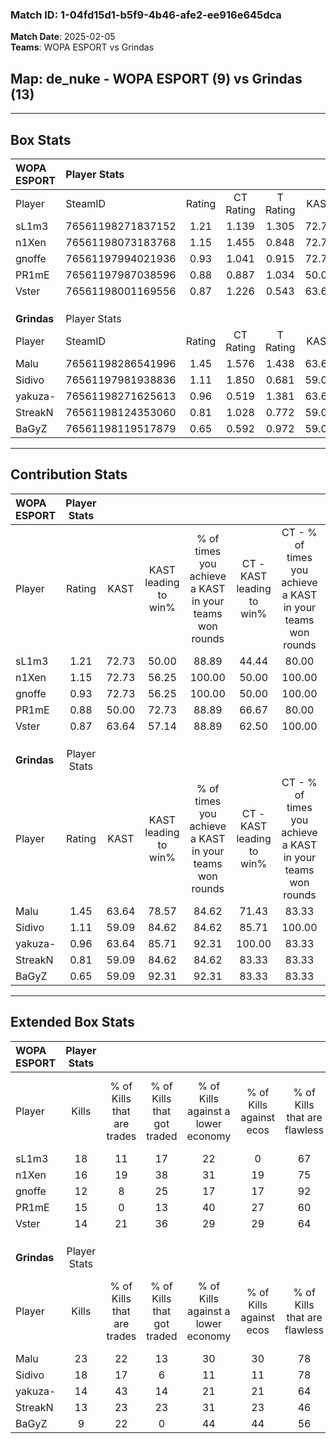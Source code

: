 ### Match ID: 1-04fd15d1-b5f9-4b46-afe2-ee916e645dca  
**Match Date**: 2025-02-05  
**Teams**: WOPA ESPORT vs Grindas  

## **Map**: de_nuke - WOPA ESPORT (9) vs Grindas (13)  
---  

## Box Stats  

| **WOPA ESPORT** | Player Stats      |        |           |          |       |       |       |         |        |      |     |
| :- | :- | :-: | :-: | :-: | :-: | :-: | :-: | :-: | :-: | :-: | :-: |
| Player          | SteamID           | Rating | CT Rating | T Rating | KAST  |  ADR  | Kills | Assists | Deaths | K/D  | HS% |
| sL1m3           | 76561198271837152 |  1.21  |   1.139   |  1.305   | 72.73 | 83.6  |  18   |    2    |   15   | 1.20 | 50  |
| n1Xen           | 76561198073183768 |  1.15  |   1.455   |  0.848   | 72.73 | 77.7  |  16   |    0    |   13   | 1.23 | 62  |
| gnoffe          | 76561197994021936 |  0.93  |   1.041   |  0.915   | 72.73 | 64.0  |  12   |    1    |   14   | 0.86 | 58  |
| PR1mE           | 76561197987038596 |  0.88  |   0.887   |  1.034   | 50.00 | 76.6  |  15   |    1    |   16   | 0.94 | 33  |
| Vster           | 76561198001169556 |  0.87  |   1.226   |  0.543   | 63.64 | 73.9  |  14   |    3    |   19   | 0.74 | 71  |
|                 |                   |        |           |          |       |       |       |         |        |      |     |
|                 |                   |        |           |          |       |       |       |         |        |      |     |
|                 |                   |        |           |          |       |       |       |         |        |      |     |
| **Grindas**     | Player Stats      |        |           |          |       |       |       |         |        |      |     |
| Player          | SteamID           | Rating | CT Rating | T Rating | KAST  |  ADR  | Kills | Assists | Deaths | K/D  | HS% |
| Malu            | 76561198286541996 |  1.45  |   1.576   |  1.438   | 63.64 | 115.1 |  23   |    4    |   15   | 1.53 | 34  |
| Sidivo          | 76561197981938836 |  1.11  |   1.850   |  0.681   | 59.09 | 85.4  |  18   |    1    |   15   | 1.20 | 77  |
| yakuza-         | 76561198271625613 |  0.96  |   0.519   |  1.381   | 63.64 | 54.0  |  14   |    1    |   12   | 1.17 | 78  |
| StreakN         | 76561198124353060 |  0.81  |   1.028   |  0.772   | 59.09 | 65.7  |  13   |    2    |   17   | 0.76 | 69  |
| BaGyZ           | 76561198119517879 |  0.65  |   0.592   |  0.972   | 59.09 | 54.0  |   9   |    5    |   16   | 0.56 | 44  |
---  

## Contribution Stats  

| **WOPA ESPORT** | Player Stats |       |                      |                                                        |                           |                                                             |                          |                                                            |
| :- | :-: | :-: | :-: | :-: | :-: | :-: | :-: | :-: |
| Player          |    Rating    | KAST  | KAST leading to win% | % of times you achieve a KAST in your teams won rounds | CT - KAST leading to win% | CT - % of times you achieve a KAST in your teams won rounds | T - KAST leading to win% | T - % of times you achieve a KAST in your teams won rounds |
| sL1m3           |     1.21     | 72.73 |        50.00         |                         88.89                          |           44.44           |                            80.00                            |          57.14           |                           100.00                           |
| n1Xen           |     1.15     | 72.73 |        56.25         |                         100.00                         |           50.00           |                           100.00                            |          66.67           |                           100.00                           |
| gnoffe          |     0.93     | 72.73 |        56.25         |                         100.00                         |           50.00           |                           100.00                            |          66.67           |                           100.00                           |
| PR1mE           |     0.88     | 50.00 |        72.73         |                         88.89                          |           66.67           |                            80.00                            |          80.00           |                           100.00                           |
| Vster           |     0.87     | 63.64 |        57.14         |                         88.89                          |           62.50           |                           100.00                            |          50.00           |                           75.00                            |
|                 |              |       |                      |                                                        |                           |                                                             |                          |                                                            |
|                 |              |       |                      |                                                        |                           |                                                             |                          |                                                            |
|                 |              |       |                      |                                                        |                           |                                                             |                          |                                                            |
| **Grindas**     | Player Stats |       |                      |                                                        |                           |                                                             |                          |                                                            |
| Player          |    Rating    | KAST  | KAST leading to win% | % of times you achieve a KAST in your teams won rounds | CT - KAST leading to win% | CT - % of times you achieve a KAST in your teams won rounds | T - KAST leading to win% | T - % of times you achieve a KAST in your teams won rounds |
| Malu            |     1.45     | 63.64 |        78.57         |                         84.62                          |           71.43           |                            83.33                            |          85.71           |                           85.71                            |
| Sidivo          |     1.11     | 59.09 |        84.62         |                         84.62                          |           85.71           |                           100.00                            |          83.33           |                           71.43                            |
| yakuza-         |     0.96     | 63.64 |        85.71         |                         92.31                          |          100.00           |                            83.33                            |          77.78           |                           100.00                           |
| StreakN         |     0.81     | 59.09 |        84.62         |                         84.62                          |           83.33           |                            83.33                            |          85.71           |                           85.71                            |
| BaGyZ           |     0.65     | 59.09 |        92.31         |                         92.31                          |           83.33           |                            83.33                            |          100.00          |                           100.00                           |
---  

## Extended Box Stats  

| **WOPA ESPORT** | Player Stats |                            |                            |                                    |                         |                              |                                 |        |                             |                                     |                          |                               |                            |
| :- | :-: | :-: | :-: | :-: | :-: | :-: | :-: | :-: | :-: | :-: | :-: | :-: | :-: |
| Player          |    Kills     | % of Kills that are trades | % of Kills that got traded | % of Kills against a lower economy | % of Kills against ecos | % of Kills that are flawless | % of Kills that are close duels | Deaths | % of Deaths that get traded | % of Deaths against a lower economy | % of Deaths against ecos | % of Deaths that are flawless | % of Deaths that are close |
| sL1m3           |      18      |             11             |             17             |                 22                 |            0            |              67              |                6                |   15   |              0              |                 20                  |            7             |              73               |             0              |
| n1Xen           |      16      |             19             |             38             |                 31                 |           19            |              75              |                6                |   13   |             15              |                 23                  |            8             |              62               |             8              |
| gnoffe          |      12      |             8              |             25             |                 17                 |           17            |              92              |                0                |   14   |             14              |                 21                  |            7             |              64               |             0              |
| PR1mE           |      15      |             0              |             13             |                 40                 |           27            |              60              |                0                |   16   |             19              |                 25                  |            13            |              69               |             6              |
| Vster           |      14      |             21             |             36             |                 29                 |           29            |              64              |                7                |   19   |             11              |                 21                  |            11            |              74               |             5              |
|                 |              |                            |                            |                                    |                         |                              |                                 |        |                             |                                     |                          |                               |                            |
|                 |              |                            |                            |                                    |                         |                              |                                 |        |                             |                                     |                          |                               |                            |
|                 |              |                            |                            |                                    |                         |                              |                                 |        |                             |                                     |                          |                               |                            |
| **Grindas**     | Player Stats |                            |                            |                                    |                         |                              |                                 |        |                             |                                     |                          |                               |                            |
| Player          |    Kills     | % of Kills that are trades | % of Kills that got traded | % of Kills against a lower economy | % of Kills against ecos | % of Kills that are flawless | % of Kills that are close duels | Deaths | % of Deaths that get traded | % of Deaths against a lower economy | % of Deaths against ecos | % of Deaths that are flawless | % of Deaths that are close |
| Malu            |      23      |             22             |             13             |                 30                 |           30            |              78              |                0                |   15   |             20              |                 20                  |            13            |              60               |             7              |
| Sidivo          |      18      |             17             |             6              |                 11                 |           11            |              78              |                0                |   15   |             27              |                 20                  |            13            |              80               |             7              |
| yakuza-         |      14      |             43             |             14             |                 21                 |           21            |              64              |                7                |   12   |             25              |                 25                  |            17            |              83               |             0              |
| StreakN         |      13      |             23             |             23             |                 31                 |           23            |              46              |                8                |   17   |             18              |                 24                  |            18            |              88               |             0              |
| BaGyZ           |      9       |             22             |             0              |                 44                 |           44            |              56              |               11                |   16   |             38              |                 13                  |            6             |              63               |             6              |
